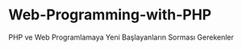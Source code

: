 Web-Programming-with-PHP
========================

PHP ve Web Programlamaya Yeni Başlayanların Sorması Gerekenler